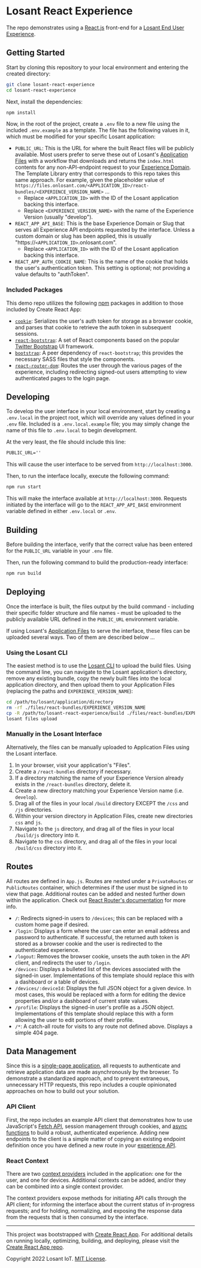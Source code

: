 # Losant React Experience

The repo demonstrates using a [React.js](https://reactjs.org/) front-end for a [Losant End User Experience](https://docs.losant.com/experiences/overview/).

## Getting Started

Start by cloning this repository to your local environment and entering the created directory:

```bash
git clone losant-react-experience
cd losant-react-experience
```

Next, install the dependencies:

```bash
npm install
```

Now, in the root of the project, create a `.env` file to a new file using the included `.env.example` as a template. The file has the following values in it, which must be modified for your specific Losant application:

- `PUBLIC_URL`: This is the URL for where the built React files will be publicly available. Most users prefer to serve these out of Losant's [Application Files](https://docs.losant.com/applications/files/) with a workflow that downloads and returns the `index.html` contents for any non-API-endpoint request to your [Experience Domain](https://docs.losant.com/experiences/domains/). The Template Library entry that corresponds to this repo takes this same approach. For example, given the placeholder value of `https://files.onlosant.com/<APPLICATION_ID>/react-bundles/<EXPERIENCE_VERSION_NAME>` ...
  - Replace `<APPLICATION_ID>` with the ID of the Losant application backing this interface.
  - Replace `<EXPERIENCE_VERSION_NAME>` with the name of the Experience Version (usually "develop").
- `REACT_APP_API_BASE`: This is the base Experience Domain or Slug that serves all Experience API endpoints requested by the interface. Unless a custom domain or slug has been applied, this is usually "https://`<APPLICATION_ID>`.onlosant.com".
  - Replace `<APPLICATION_ID>` with the ID of the Losant application backing this interface.
- `REACT_APP_AUTH_COOKIE_NAME`: This is the name of the cookie that holds the user's authentication token. This setting is optional; not providing a value defaults to "authToken".

### Included Packages

This demo repo utilizes the following [npm](https://www.npmjs.com/) packages in addition to those included by Create React App:

- [`cookie`](https://www.npmjs.com/package/cookie): Serializes the user's auth token for storage as a browser cookie, and parses that cookie to retrieve the auth token in subsequent sessions.
- [`react-bootstrap`](https://www.npmjs.com/package/react-bootstrap): A set of React components based on the popular [Twitter Bootstrap](https://getbootstrap.com/) UI framework.
- [`bootstrap`](https://www.npmjs.com/package/bootstrap): A peer dependency of `react-bootstrap`; this provides the necessary SASS files that style the components.
- [`react-router-dom`](https://www.npmjs.com/package/react-router-dom): Routes the user through the various pages of the experience, including redirecting signed-out users attempting to view authenticated pages to the login page.

## Developing

To develop the user interface in your local environment, start by creating a `.env.local` in the project root, which will override any values defined in your `.env` file. Included is a `.env.local.example` file; you may simply change the name of this file to `.env.local` to begin development.

At the very least, the file should include this line:

```txt
PUBLIC_URL=''
```

This will cause the user interface to be served from `http://localhost:3000`.

Then, to run the interface locally, execute the following command:

```bash
npm run start
```

This will make the interface available at `http://localhost:3000`. Requests initiated by the interface will go to the `REACT_APP_API_BASE` environment variable defined in either `.env.local` or `.env`.

## Building

Before building the interface, verify that the correct value has been entered for the `PUBLIC_URL` variable in your `.env` file.

Then, run the following command to build the production-ready interface:

```bash
npm run build
```

## Deploying

Once the interface is built, the files output by the build command - including their specific folder structure and file names -  must be uploaded to the publicly available URL defined in the `PUBLIC_URL` environment variable.

If using Losant's [Application Files](https://docs.losant.com/applications/files/) to serve the interface, these files can be uploaded several ways. Two of them are described below ...

### Using the Losant CLI

The easiest method is to use the [Losant CLI](https://docs.losant.com/cli/overview/) to upload the build files. Using the command line, you can navigate to the Losant application's directory, remove any existing bundle, copy the newly built files into the local application directory, and then upload them to your Application Files (replacing the paths and `EXPERIENCE_VERSION_NAME`):

```bash
cd /path/to/losant/application/directory
rm -rf ./files/react-bundles/EXPERIENCE_VERSION_NAME
cp -R /path/to/losant-react-experience/build ./files/react-bundles/EXPERIENCE_VERSION_NAME
losant files upload
```

### Manually in the Losant Interface

Alternatively, the files can be manually uploaded to Application Files using the Losant interface.

1. In your browser, visit your application's "Files".
2. Create a `/react-bundles` directory if necessary.
3. If a directory matching the name of your Experience Version already exists in the `/react-bundles` directory, delete it.
4. Create a new directory matching your Experience Version name (i.e. `develop`).
5. Drag all of the files in your local `/build` directory EXCEPT the `/css` and `/js` directories.
6. Within your version directory in Application Files, create new directories `css` and `js`.
7. Navigate to the `js` directory, and drag all of the files in your local `/build/js` directory into it.
8. Navigate to the `css` directory, and drag all of the files in your local `/build/css` directory into it.

## Routes

All routes are defined in `App.js`. Routes are nested under a `PrivateRoutes` or `PublicRoutes` container, which determines if the user must be signed in to view that page. Additional routes can be added and nested further down within the application. Check out [React Router's documentation](https://reactrouter.com/) for more info.

- `/`: Redirects signed-in users to `/devices`; this can be replaced with a custom home page if desired.
- `/login`: Displays a form where the user can enter an email address and password to authenticate. If successful, the returned auth token is stored as a browser cookie and the user is redirected to the authenticated experience.
- `/logout`: Removes the browser cookie, unsets the auth token in the API client, and redirects the user to `/login`.
- `/devices`: Displays a bulleted list of the devices associated with the signed-in user. Implementations of this template should replace this with a dashboard or a table of devices.
- `/devices/:deviceId`: Displays the full JSON object for a given device. In most cases, this would be replaced with a form for editing the device properties and/or a dashboard of current state values.
- `/profile`: Displays the signed-in user's profile as a JSON object. Implementations of this template should replace this with a form allowing the user to edit portions of their profile.
- `/*`: A catch-all route for visits to any route not defined above. Displays a simple 404 page.

## Data Management

Since this is a [single-page application](https://developer.mozilla.org/en-US/docs/Glossary/SPA), all requests to authenticate and retrieve application data are made asynchronously by the browser. To demonstrate a standardized approach, and to prevent extraneous, unnecessary HTTP requests, this repo includes a couple opinionated approaches on how to build out your solution.

### API Client

First, the repo includes an example API client that demonstrates how to use JavaScript's [Fetch API](https://developer.mozilla.org/en-US/docs/Web/API/Fetch_API), session management through cookies, and [async functions](https://developer.mozilla.org/en-US/docs/Web/JavaScript/Reference/Statements/async_function) to build a robust, authenticated experience. Adding new endpoints to the client is a simple matter of copying an existing endpoint definition once you have defined a new route in your [experience API](https://docs.losant.com/guides/building-an-experience-api/overview/).

### React Context

There are two [context providers](https://reactjs.org/docs/context.html) included in the application: one for the user, and one for devices. Additional contexts can be added, and/or they can be combined into a single context provider.

The context providers expose methods for initiating API calls through the API client; for informing the interface about the current status of in-progress requests; and for holding, normalizing, and exposing the response data from the requests that is then consumed by the interface.

---

This project was bootstrapped with [Create React App](https://github.com/facebook/create-react-app). For additional details on running locally, optimizing, building, and deploying, please visit the [Create React App repo](https://github.com/facebook/create-react-app).

Copyright 2022 Losant IoT. [MIT License](LICENSE.txt).

